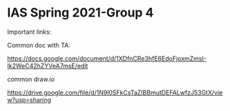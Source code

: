 # IAS Spring 2021-Group 4

Important links:

Common doc with TA:

https://docs.google.com/document/d/1XDfnCRe3hfE6EdoFjoxmZmsI-Ik2WeC42hZYVeA7msE/edit

common draw.io

https://drive.google.com/file/d/1N9l0SFkCsTaZIBBmutDEFALwfzJ53GtX/view?usp=sharing